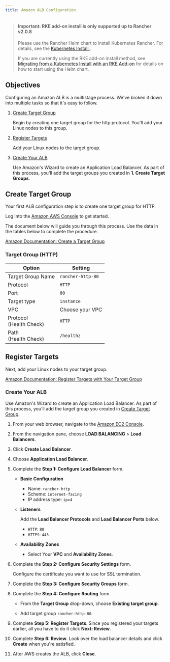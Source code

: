 ```yaml
---
title: Amazon ALB Configuration
---
```


> #### **Important: RKE add-on install is only supported up to Rancher v2.0.8**
>
>Please use the Rancher Helm chart to install Kubernetes Rancher. For details, see the [Kubernetes Install ](../../../../../resources/choose-a-rancher-version.md).
>
>If you are currently using the RKE add-on install method, see [Migrating from a Kubernetes Install with an RKE Add-on](../../../../../install-upgrade-on-a-kubernetes-cluster/upgrades/migrating-from-rke-add-on.md) for details on how to start using the Helm chart.

## Objectives

Configuring an Amazon ALB is a multistage process. We've broken it down into multiple tasks so that it's easy to follow.

1. [Create Target Group](#create-target-group)

    Begin by creating one target group for the http protocol. You'll add your Linux nodes to this group.

2. [Register Targets](#register-targets)

    Add your Linux nodes to the target group.

3. [Create Your ALB](#create-your-alb)

    Use Amazon's Wizard to create an Application Load Balancer. As part of this process, you'll add the target groups you created in **1. Create Target Groups**.


## Create Target Group

Your first ALB configuration step is to create one target group for HTTP.

Log into the [Amazon AWS Console](https://console.aws.amazon.com/ec2/) to get started.

The document below will guide you through this process. Use the data in the tables below to complete the procedure.

[Amazon Documentation: Create a Target Group](https://docs.aws.amazon.com/elasticloadbalancing/latest/application/create-target-group.html)

### Target Group (HTTP)

Option                      | Setting
----------------------------|------------------------------------
Target Group Name           | `rancher-http-80`
Protocol                    | `HTTP`
Port                        | `80`
Target type                 | `instance`
VPC                         | Choose your VPC
Protocol<br/>(Health Check) | `HTTP`
Path<br/>(Health Check)     | `/healthz`

## Register Targets

Next, add your Linux nodes to your target group.

[Amazon Documentation: Register Targets with Your Target Group](https://docs.aws.amazon.com/elasticloadbalancing/latest/application/target-group-register-targets.html)

### Create Your ALB

Use Amazon's Wizard to create an Application Load Balancer. As part of this process, you'll add the target group you created in [Create Target Group](#create-target-group).

1. From your web browser, navigate to the [Amazon EC2 Console](https://console.aws.amazon.com/ec2/).

2. From the navigation pane, choose **LOAD BALANCING** > **Load Balancers**.

3. Click **Create Load Balancer**.

4. Choose **Application Load Balancer**.

5. Complete the **Step 1: Configure Load Balancer** form.
    - **Basic Configuration**

       - Name: `rancher-http`
       - Scheme: `internet-facing`
       - IP address type: `ipv4`
    - **Listeners**

        Add the **Load Balancer Protocols** and **Load Balancer Ports** below.
        - `HTTP`: `80`
        - `HTTPS`: `443`

    - **Availability Zones**

       - Select Your **VPC** and **Availability Zones**.

6. Complete the **Step 2: Configure Security Settings** form.

    Configure the certificate you want to use for SSL termination.

7. Complete the **Step 3: Configure Security Groups** form.

8. Complete the **Step 4: Configure Routing** form.

    - From the **Target Group** drop-down, choose **Existing target group**.

    - Add target group `rancher-http-80`.

9. Complete **Step 5: Register Targets**. Since you registered your targets earlier, all you have to do it click **Next: Review**.

10. Complete **Step 6: Review**. Look over the load balancer details and click **Create** when you're satisfied.

11. After AWS creates the ALB, click **Close**.
